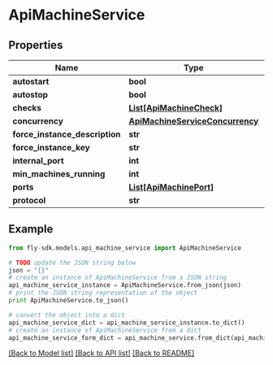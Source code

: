 # ApiMachineService


## Properties
Name | Type | Description | Notes
------------ | ------------- | ------------- | -------------
**autostart** | **bool** |  | [optional] 
**autostop** | **bool** |  | [optional] 
**checks** | [**List[ApiMachineCheck]**](ApiMachineCheck.md) |  | [optional] 
**concurrency** | [**ApiMachineServiceConcurrency**](ApiMachineServiceConcurrency.md) |  | [optional] 
**force_instance_description** | **str** |  | [optional] 
**force_instance_key** | **str** |  | [optional] 
**internal_port** | **int** |  | [optional] 
**min_machines_running** | **int** |  | [optional] 
**ports** | [**List[ApiMachinePort]**](ApiMachinePort.md) |  | [optional] 
**protocol** | **str** |  | [optional] 

## Example

```python
from fly-sdk.models.api_machine_service import ApiMachineService

# TODO update the JSON string below
json = "{}"
# create an instance of ApiMachineService from a JSON string
api_machine_service_instance = ApiMachineService.from_json(json)
# print the JSON string representation of the object
print ApiMachineService.to_json()

# convert the object into a dict
api_machine_service_dict = api_machine_service_instance.to_dict()
# create an instance of ApiMachineService from a dict
api_machine_service_form_dict = api_machine_service.from_dict(api_machine_service_dict)
```
[[Back to Model list]](../README.md#documentation-for-models) [[Back to API list]](../README.md#documentation-for-api-endpoints) [[Back to README]](../README.md)



